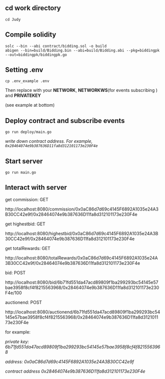 ##  cd work directory
```
cd Judy
```
##   Compile solidity 
```
solc --bin --abi contract/bidding.sol -o build
abigen --bin=build/Bidding.bin --abi=build/Bidding.abi --pkg=biddingpk --out=biddingpk/biddingpk.go
```

## Setting .env
```
cp .env_example .env
```
Then replace with your **NETWORK**, **NETWORKWS**(for events subscribing ) and **PRIVATEKEY**

(see example at bottom)

##   Deploy contract and subscribe events
```
go run deploy/main.go
```

*write down contract address. For example, 
`0x28464074e9b387636D11fa8d312101173e230F4e`*

##   Start server
```
go run main.go
```

##   Interact with server

get commission: GET

http://localhost:8080/commission/0x0aC86d7d69c4145F6892A1035e24A3B30CC42e9f/0x28464074e9b387636D11fa8d312101173e230F4e

get highestbid: GET

http://localhost:8080/highestbid/0x0aC86d7d69c4145F6892A1035e24A3B30CC42e9f/0x28464074e9b387636D11fa8d312101173e230F4e

get totalRewards: GET

http://localhost:8080/totalRewards/0x0aC86d7d69c4145F6892A1035e24A3B30CC42e9f/0x28464074e9b387636D11fa8d312101173e230F4e

bid: POST

http://localhost:8080/bid/6b71fd551da47acd89809f1ba299293bc54145e57bae3958f8cf4f8215563968/0x28464074e9b387636D11fa8d312101173e230F4e/100

auctionend: POST

http://localhost:8080/auctionend/6b71fd551da47acd89809f1ba299293bc54145e57bae3958f8cf4f8215563968/0x28464074e9b387636D11fa8d312101173e230F4e



for example:

*private key:
6b71fd551da47acd89809f1ba299293bc54145e57bae3958f8cf4f8215563968*

*address:
0x0aC86d7d69c4145F6892A1035e24A3B30CC42e9f*

*contract address
0x28464074e9b387636D11fa8d312101173e230F4e*